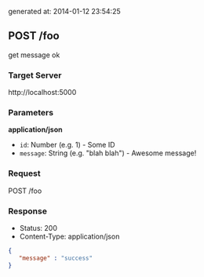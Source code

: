 generated at: 2014-01-12 23:54:25

## POST /foo

get message ok

### Target Server

http://localhost:5000

### Parameters

__application/json__

- `id`: Number (e.g. 1) - Some ID
- `message`: String (e.g. "blah blah") - Awesome message!

### Request

POST /foo

### Response

- Status:       200
- Content-Type: application/json

```json
{
   "message" : "success"
}

```

